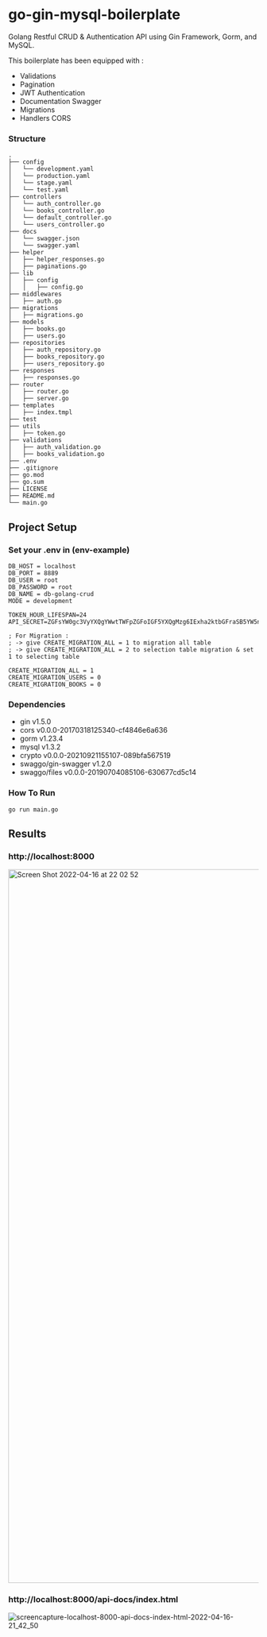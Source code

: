 # go-gin-mysql-boilerplate
Golang Restful CRUD & Authentication API using Gin Framework, Gorm, and MySQL.

This boilerplate has been equipped with :
- Validations
- Pagination
- JWT Authentication
- Documentation Swagger
- Migrations
- Handlers CORS

### Structure

```
.
├── config
│   └── development.yaml
│   └── production.yaml
│   └── stage.yaml
│   └── test.yaml
├── controllers
│   └── auth_controller.go
│   └── books_controller.go
│   └── default_controller.go
│   └── users_controller.go
├── docs
│   └── swagger.json
│   └── swagger.yaml
├── helper
│   ├── helper_responses.go
│   ├── paginations.go
├── lib
│   ├── config
│   │   ├── config.go
├── middlewares
│   ├── auth.go
├── migrations
│   ├── migrations.go
├── models
│   ├── books.go
│   ├── users.go
├── repositories
│   ├── auth_repository.go
│   ├── books_repository.go
│   ├── users_repository.go
├── responses
│   ├── responses.go
├── router
│   ├── router.go
│   ├── server.go
├── templates
│   ├── index.tmpl
├── test
├── utils
│   ├── token.go
├── validations
│   ├── auth_validation.go
│   ├── books_validation.go
├── .env
├── .gitignore
├── go.mod
├── go.sum
├── LICENSE
├── README.md
└── main.go

```

## Project Setup
### Set your .env in (env-example)
```
DB_HOST = localhost
DB_PORT = 8889
DB_USER = root
DB_PASSWORD = root
DB_NAME = db-golang-crud
MODE = development

TOKEN_HOUR_LIFESPAN=24
API_SECRET=ZGFsYW0gc3VyYXQgYWwtTWFpZGFoIGF5YXQgMzg6IExha2ktbGFraSB5YW5nIG1lbmN1cmkgZGFuIHBlcmVtcHVhbiB5YW5nIG1lbmN1cmksIHBvdG9uZ2xhaCB0YW5nYW4ga2VkdWFueWEgKHNlYmFnYWkpIHBlbWJhbGFzYW4gYmFnaSBhcGEgeWFuZyBtZXJla2Ega2VyamFrYW4gZGFuIHNlYmFnYWkgc2lrc2FhbiBkYXJpIEFsbGFoLg==

; For Migration :
; -> give CREATE_MIGRATION_ALL = 1 to migration all table
; -> give CREATE_MIGRATION_ALL = 2 to selection table migration & set 1 to selecting table 

CREATE_MIGRATION_ALL = 1
CREATE_MIGRATION_USERS = 0
CREATE_MIGRATION_BOOKS = 0
```
### Dependencies
- gin v1.5.0
- cors v0.0.0-20170318125340-cf4846e6a636
- gorm v1.23.4
- mysql v1.3.2
- crypto v0.0.0-20210921155107-089bfa567519
- swaggo/gin-swagger v1.2.0
- swaggo/files v0.0.0-20190704085106-630677cd5c14

### How To Run
```
go run main.go
```
## Results

### http://localhost:8000
<img width="1437" alt="Screen Shot 2022-04-16 at 22 02 52" src="https://user-images.githubusercontent.com/48195224/163680061-ef00d7ae-7038-4432-81d5-173e220481d5.png">

### http://localhost:8000/api-docs/index.html
![screencapture-localhost-8000-api-docs-index-html-2022-04-16-21_42_50](https://user-images.githubusercontent.com/48195224/163680220-92707358-6e85-4a52-9756-488f3c62da9f.png)




